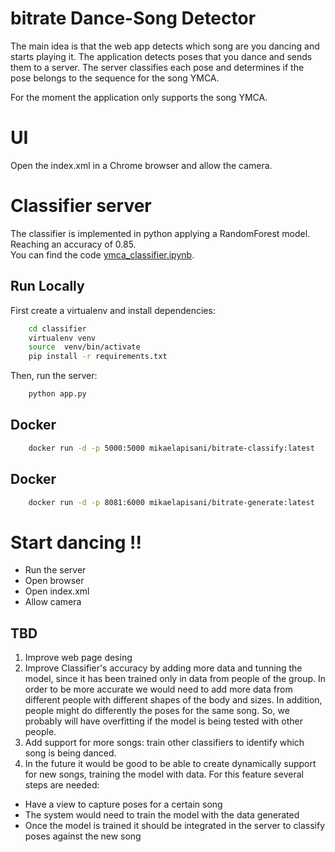 # bitrate Dance-Song Detector

The main idea is that the web app detects which song are you dancing and starts playing it.
The application detects poses that you dance and sends them to a server. The server classifies 
each pose and determines if the pose belongs to the sequence for the song YMCA. 

For the moment the application only supports the song YMCA. 

# UI
Open the index.xml in a Chrome browser and allow the camera. 

# Classifier server
The classifier is implemented in python applying a RandomForest model. Reaching an accuracy of 0.85.    
You can find the code [ymca_classifier.ipynb](ymca_classifier.ipynb).    


## Run Locally

First create a virtualenv and install dependencies:     
```bash
	cd classifier
	virtualenv venv
	source  venv/bin/activate
	pip install -r requirements.txt
```

Then, run the server:    
```bash
	python app.py
```

## Docker 
```bash
	docker run -d -p 5000:5000 mikaelapisani/bitrate-classify:latest
```

## Docker 
```bash
	docker run -d -p 8081:6000 mikaelapisani/bitrate-generate:latest
```


# Start dancing !!  
- Run the server
- Open browser
- Open index.xml
- Allow camera 


## TBD 
1. Improve web page desing
2. Improve Classifier's accuracy by adding more data and tunning the model, since it has been trained only in data from people of the group. In order to be more accurate we would need to add more data from different people with different shapes of the body and sizes. In addition, people might do differently the poses for the same song. So, we probably will have overfitting if the model is being tested with other people.     
3. Add support for more songs: train other classifiers to identify which song is being danced.     
4. In the future it would be good to be able to create dynamically support for new songs, training the model with data. For this feature several steps are needed:     
- Have a view to capture poses for a certain song  
- The system would need to train the model with the data generated     
- Once the model is trained it should be integrated in the server to classify poses against the new song    
  




